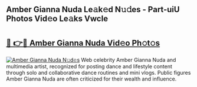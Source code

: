 ## Amber Gianna Nuda Le𝚊k𝚎d N𝚞𝚍es - Part-uiU Photos Vid𝚎o Le𝚊ks VwcIe

# <h2><a href="http://fbegwg9.evod.top/?m=Amber+Gianna+Nuda">🔗 👉🔴 Amber Gianna Nuda Vid𝚎o Ph𝚘t𝚘s</a></h2>

[![Amber Gianna Nuda N𝚞d𝚎s](https://i.imgur.com/8V9OHl7.gif)](http://fbegwg9.evod.top/?m=Amber+Gianna+Nuda)
Web celebrity Amber Gianna Nuda and multimedia artist, recognized for posting dance and lifestyle content through solo and collaborative dance routines and mini vlogs. Public figures Amber Gianna Nuda are often criticized for their wealth and influence. 
